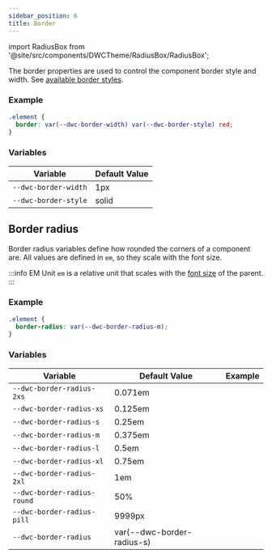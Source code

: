 ```yaml
---
sidebar_position: 6
title: Border
---
```


import RadiusBox from '@site/src/components/DWCTheme/RadiusBox/RadiusBox';

The border properties are used to control the component border style and width. See [available border styles](https://developer.mozilla.org/en-US/docs/Web/CSS/border-style).

### Example

```css
.element {
  border: var(--dwc-border-width) var(--dwc-border-style) red;
}
```

### Variables

| **Variable**         | **Default Value** |
|----------------------|-------------------|
| `--dwc-border-width` | 1px               |
| `--dwc-border-style` | solid             |

## Border radius

Border radius variables define how rounded the corners of a component are. All values are defined in `em`, so they scale with the font size.

:::info EM Unit
`em` is a relative unit that scales with the [font size](https://developer.mozilla.org/en-US/docs/Web/CSS/font-size) of the parent.
:::

### Example

```css
.element {
  border-radius: var(--dwc-border-radius-m);
}
```

### Variables

| **Variable**                | **Default Value**          | **Example**                         |
|-----------------------------|-----------------------------|--------------------------------------|
| `--dwc-border-radius-2xs`   | 0.071em                    | <RadiusBox radius="--dwc-border-radius-2xs" /> |
| `--dwc-border-radius-xs`    | 0.125em                    | <RadiusBox radius="--dwc-border-radius-xs" /> |
| `--dwc-border-radius-s`     | 0.25em                     | <RadiusBox radius="--dwc-border-radius-s" />  |
| `--dwc-border-radius-m`     | 0.375em                    | <RadiusBox radius="--dwc-border-radius-m" />  |
| `--dwc-border-radius-l`     | 0.5em                      | <RadiusBox radius="--dwc-border-radius-l" />  |
| `--dwc-border-radius-xl`    | 0.75em                     | <RadiusBox radius="--dwc-border-radius-xl" /> |
| `--dwc-border-radius-2xl`   | 1em                        | <RadiusBox radius="--dwc-border-radius-2xl" /> |
| `--dwc-border-radius-round` | 50%                        | <RadiusBox radius="--dwc-border-radius-round" /> |
| `--dwc-border-radius-pill`  | 9999px                     | <RadiusBox radius="--dwc-border-radius-pill" /> |
| `--dwc-border-radius`       | var(--dwc-border-radius-s) | <RadiusBox radius="--dwc-border-radius" />     |

<GiscusComments />